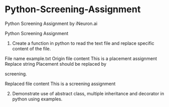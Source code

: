 # Python-Screening-Assignment
Python Screening Assignment by iNeuron.ai

Python Screening Assignment
1. Create a function in python to read the text file and replace specific content
of the file.

File name example.txt
Origin file content This is a placement assignment
Replace string Placement should be replaced by

screening.

Replaced file content This is a screening assignment

2. Demonstrate use of abstract class, multiple inheritance and decorator in
python using examples.
